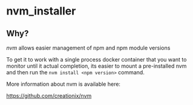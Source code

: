 # nvm\_installer

## Why?

_nvm_ allows easier management of npm and npm module versions

To get it to work with a single process docker container that you want
to monitor until it actual completion, its easier to mount a
pre-installed nvm and then run the `nvm install <npm version>` command.

More information about nvm is available here:

https://github.com/creationix/nvm
